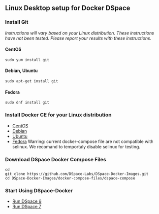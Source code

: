 ## Linux Desktop setup for Docker DSpace


### Install Git

_Instructions will vary based on your Linux distribution._
_These instructions have not been tested.  Please report your results with these instructions._

#### CentOS

```shell
sudo yum install git
```

#### Debian, Ubuntu

```shell
sudo apt-get install git
```

#### Fedora

```shell
sudo dnf install git
```

### Install Docker CE for your Linux distribution
- [CentOS](https://docs.docker.com/install/linux/docker-ce/centos/)
- [Debian](https://docs.docker.com/install/linux/docker-ce/debian/)
- [Ubuntu](https://docs.docker.com/install/linux/docker-ce/ubuntu/)
- [Fedora](https://docs.docker.com/install/linux/docker-ce/fedora/) Warring: current docker-compose file are not compatible with selinux. We recomand to temportaly disable selinux for testing.

### Download DSpace Docker Compose Files

```shell
cd
git clone https://github.com/DSpace-Labs/DSpace-Docker-Images.git
cd DSpace-Docker-Images/docker-compose-files/dspace-compose
```

### Start Using DSpace-Docker

- [Run DSpace 6](run.DSpace6.md)
- [Run DSpace 7](run.DSpace7.md)
